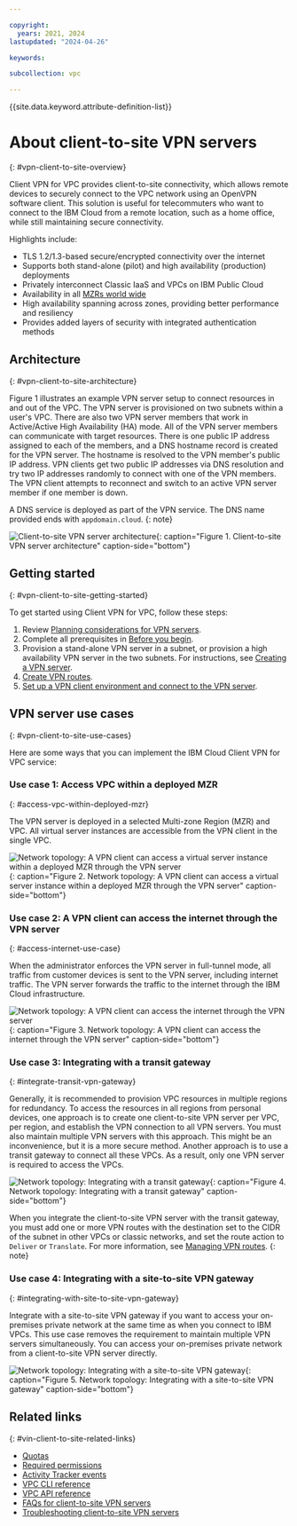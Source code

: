 ```yaml
---

copyright:
  years: 2021, 2024
lastupdated: "2024-04-26"

keywords:

subcollection: vpc

---
```


{{site.data.keyword.attribute-definition-list}}

# About client-to-site VPN servers
{: #vpn-client-to-site-overview}

Client VPN for VPC provides client-to-site connectivity, which allows remote devices to securely connect to the VPC network using an OpenVPN software client. This solution is useful for telecommuters who want to connect to the IBM Cloud from a remote location, such as a home office, while still maintaining secure connectivity.

Highlights include:

* TLS 1.2/1.3-based secure/encrypted connectivity over the internet
* Supports both stand-alone (pilot) and high availability (production) deployments
* Privately interconnect Classic IaaS and VPCs on IBM Public Cloud
* Availability in all [MZRs world wide](/docs/vpc?topic=vpc-creating-a-vpc-in-a-different-region)
* High availability spanning across zones, providing better performance and resiliency
* Provides added layers of security with integrated authentication methods

## Architecture
{: #vpn-client-to-site-architecture}

Figure 1 illustrates an example VPN server setup to connect resources in and out of the VPC. The VPN server is provisioned on two subnets within a user's VPC. There are also two VPN server members that work in Active/Active High Availability (HA) mode. All of the VPN server members can communicate with target resources. There is one public IP address assigned to each of the members, and a DNS hostname record is created for the VPN server. The hostname is resolved to the VPN member's public IP address. VPN clients get two public IP addresses via DNS resolution and try two IP addresses randomly to connect with one of the VPN members. The VPN client attempts to reconnect and switch to an active VPN server member if one member is down.

A DNS service is deployed as part of the VPN service. The DNS name provided ends with `appdomain.cloud`.
{: note}

![Client-to-site VPN server architecture](images/vpn-server-arch.png){: caption="Figure 1. Client-to-site VPN server architecture" caption-side="bottom"}

## Getting started
{: #vpn-client-to-site-getting-started}

To get started using Client VPN for VPC, follow these steps:

1. Review [Planning considerations for VPN servers](/docs/vpc?topic=vpc-client-to-site-vpn-planning).
1. Complete all prerequisites in [Before you begin](/docs/vpc?topic=vpc-vpn-create-server#vpn-client-to-site-prerequisites).
1. Provision a stand-alone VPN server in a subnet, or provision a high availability VPN server in the two subnets. For instructions, see [Creating a VPN server](/docs/vpc?topic=vpc-vpn-create-server).
1. [Create VPN routes](/docs/vpc?topic=vpc-vpn-client-to-site-routes).
1. [Set up a VPN client environment and connect to the VPN server](/docs/vpc?topic=vpc-vpn-client-environment-setup).

## VPN server use cases
{: #vpn-client-to-site-use-cases}

Here are some ways that you can implement the IBM Cloud Client VPN for VPC service:

### Use case 1: Access VPC within a deployed MZR
{: #access-vpc-within-deployed-mzr}

The VPN server is deployed in a selected Multi-zone Region (MZR) and VPC. All virtual server instances are accessible from the VPN client in the single VPC.

![Network topology: A VPN client can access a virtual server instance within a deployed MZR through the VPN server](images/vpn-server-usecase-vms.png "A VPN client can access a virtual server instance within a deployed MZR through the VPN server"){: caption="Figure 2. Network topology: A VPN client can access a virtual server instance within a deployed MZR through the VPN server" caption-side="bottom"}

### Use case 2: A VPN client can access the internet through the VPN server
{: #access-internet-use-case}

When the administrator enforces the VPN server in full-tunnel mode, all traffic from customer devices is sent to the VPN server, including internet traffic. The VPN server forwards the traffic to the internet through the IBM Cloud infrastructure.

![Network topology: A VPN client can access the internet through the VPN server](images/vpn-connect-to-internet.png){: caption="Figure 3. Network topology: A VPN client can access the internet through the VPN server" caption-side="bottom"}

### Use case 3: Integrating with a transit gateway
{: #integrate-transit-vpn-gateway}

Generally, it is recommended to provision VPC resources in multiple regions for redundancy. To access the resources in all regions from personal devices, one approach is to create one client-to-site VPN server per VPC, per region, and establish the VPN connection to all VPN servers. You must also maintain multiple VPN servers with this approach. This might be an inconvenience, but it is a more secure method. Another approach is to use a transit gateway to connect all these VPCs. As a result, only one VPN server is required to access the VPCs.

![Network topology: Integrating with a transit gateway](images/vpn-server-use-case-tgw-integration.png){: caption="Figure 4. Network topology: Integrating with a transit gateway" caption-side="bottom"}

When you integrate the client-to-site VPN server with the transit gateway, you must add one or more VPN routes with the destination set to the CIDR of the subnet in other VPCs or classic networks, and set the route action to `Deliver` or `Translate`. For more information, see [Managing VPN routes](/docs/vpc?topic=vpc-vpn-client-to-site-routes).
{: note}

### Use case 4: Integrating with a site-to-site VPN gateway
{: #integrating-with-site-to-site-vpn-gateway}

Integrate with a site-to-site VPN gateway if you want to access your on-premises private network at the same time as when you connect to IBM VPCs. This use case removes the requirement to maintain multiple VPN servers simultaneously. You can access your on-premises private network from a client-to-site VPN server directly.

![Network topology: Integrating with a site-to-site VPN gateway](images/vpn-server-use-case-vpn-gateway.png){: caption="Figure 5. Network topology: Integrating with a site-to-site VPN gateway" caption-side="bottom"}

## Related links
{: #vin-client-to-site-related-links}

* [Quotas](/docs/vpc?topic=vpc-quotas#vpn-server-quotas)
* [Required permissions](/docs/account?topic=account-iam-service-roles-actions#is.vpn-server-roles)
* [Activity Tracker events](/docs/vpc?topic=vpc-at-events#events-vpn-server)
* [VPC CLI reference](/docs/vpc?topic=vpc-vpc-reference#vpn-server-clis)
* [VPC API reference](/apidocs/vpc)
* [FAQs for client-to-site VPN servers](/docs/vpc?topic=vpc-faqs-vpn-server)
* [Troubleshooting client-to-site VPN servers](/docs/vpc?topic=vpc-troubleshooting-authentication-error)
